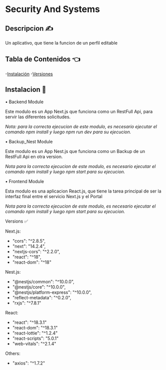 
# Security And Systems

## Descripcion ✍️ 

Un aplicativo, que tiene la funcion de un perfil editable

## Tabla de Contenidos 👈 

-[Instalación](#installation)
-[Versiones](#versiones)

## Instalacion   🔧 

•	Backend Module

  Este modulo es un App Next.js que funciona como un RestFull Api, para servir las diferentes solicitudes.

  *Nota: para la correcta ejecucion de este modulo, es necesario ejecutar el comando npm install y luego npm run dev para su ejecucion.*

•	Backup_Nest Module

  Este modulo es un App Nest.js que funciona como un Backup de un RestFull Api en otra version.

  *Nota para la correcta ejecucion de este modulo, es necesario ejecutar el comando npm install y luego npm start para su ejecucion.*

•	Frontend Module

  Esta modulo es una aplicacion React.js, que tiene la tarea principal de ser la interfaz final entre el servicio Next.js y el Portal

  *Nota para la correcta ejecucion de este modulo, es necesario ejecutar el comando npm install y luego npm start para su ejecucion.*

Versions ✅

Next.js:
  - "cors": "^2.8.5",
  - "next": "14.2.4",
  - "nextjs-cors": "^2.2.0",
  - "react": "^18",
  - "react-dom": "^18"
    
Nest.js:
  - "@nestjs/common": "^10.0.0",
  - "@nestjs/core": "^10.0.0",
  - "@nestjs/platform-express": "^10.0.0",
  - "reflect-metadata": "^0.2.0",
  - "rxjs": "^7.8.1"

React:
  - "react": "^18.3.1"
  - "react-dom": "^18.3.1"
  - "react-lottie": "^1.2.4"
  - "react-scripts": "5.0.1"
  - "web-vitals": "^2.1.4"

Others:
  - "axios": "^1.7.2"




